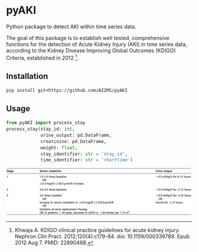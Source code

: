 # pyAKI

Python package to detect AKI within time series data.

The goal of this package is to establish well tested, comprehensive functions for the detection of Acute Kidney Injury (AKI) in time series data, according to the Kidney Disease Improving Global Outcomes (KDIGO) Criteria, established in 2012 [^kdigo].

## Installation
```
pip install git+https://github.com/AI2MS/pyAKI
```

## Usage
```python
from pyAKI import process_stay
process_stay(stay_id: int,
             urine_output: pd.DataFrame,
             creatinine: pd.DataFrame,
             weight: float,
             stay_identifier: str = 'stay_id',
             time_identifier: str = 'charttime')
```

![kdigo_criteria](img/kdigo_criteria.png)

[^kdigo]: Khwaja A. KDIGO clinical practice guidelines for acute kidney injury. Nephron Clin Pract. 2012;120(4):c179-84. doi: 10.1159/000339789. Epub 2012 Aug 7. PMID: 22890468.
